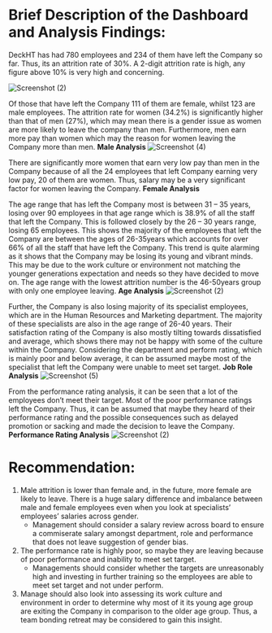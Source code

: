 # Brief Description of the Dashboard and Analysis Findings:

DeckHT has had 780 employees and 234 of them have left the Company so far. Thus, its an attrition rate of 30%. A 2-digit attrition rate is high, any figure above 10% is very high and concerning.

![Screenshot (2)](https://github.com/user-attachments/assets/0aca2537-94f6-4c6d-8e29-9185ca5279e8)

Of those that have left the Company 111 of them are female, whilst 123 are male employees. The attrition rate for women (34.2%) is significantly higher than that of men (27%), which may mean there is a gender issue as women are more likely to leave the company than men. Furthermore, men earn more pay than women which may the reason for women leaving the Company more than men. 
**Male Analysis**
![Screenshot (4)](https://github.com/user-attachments/assets/2c89ccc9-edd4-460a-b31d-3ea520c80ca3)

There are significantly more women that earn very low pay than men in the Company because of all the 24 employees that left Company earning very low pay, 20 of them are women. Thus, salary may be a very significant factor for women leaving the Company.
**Female Analysis**

The age range that has left the Company most is between 31 – 35 years, losing over 90 employees in that age range which is 38.9% of all the staff that left the Company. This is followed closely by the 26 – 30 years range, losing 65 employees. This shows the majority of the employees that left the Company are between the ages of 26-35years which accounts for over 66% of all the staff that have left the Company. This trend is quite alarming as it shows that the Company may be losing its young and vibrant minds. This may be due to the work culture or environment not matching the younger generations expectation and needs so they have decided to move on. The age range with the lowest attrition number is the 46-50years group with only one employee leaving.
**Age Analysis**
![Screenshot (2)](https://github.com/user-attachments/assets/65472a7a-946b-46d2-9f17-67da0a89503d)

Further, the Company is also losing majority of its specialist employees, which are in the Human Resources and Marketing department. The majority of these specialists are also in the age range of 26-40 years. Their satisfaction rating of the Company is also mostly tilting towards dissatisfied and average, which shows there may not be happy with some of the culture within the Company. Considering the department and perform rating, which is mainly poor and below average, it can be assumed maybe most of the specialist that left the Company were unable to meet set target. 
**Job Role Analysis**
![Screenshot (5)](https://github.com/user-attachments/assets/f30f93e1-3bd2-49d6-a20e-6f01e049e3a0)


From the performance rating analysis, it can be seen that a lot of the employees don’t meet their target. Most of the poor performance ratings left the Company. Thus, it can be assumed that maybe they heard of their performance rating and the possible consequences such as delayed promotion or sacking and made the decision to leave the Company.
**Performance Rating Analysis**
![Screenshot (2)](https://github.com/user-attachments/assets/188cac2f-2a2b-49d0-a808-9c5e8406e9eb)


# Recommendation: 
1.	Male attrition is lower than female and, in the future, more female are likely to leave. There is a huge salary difference and imbalance between male and female employees even when you look at specialists’ employees’ salaries across gender.
	- Management should consider a salary review across board to ensure a commiserate salary amongst department, role and performance that does not leave suggestion of gender bias.
2.	The performance rate is highly poor, so maybe they are leaving because of poor performance and inability to meet set target.
	- Managements should consider whether the targets are unreasonably high and investing in further training so the employees are able to meet set target and not under perform. 
3.	Manage should also look into assessing its work culture and environment in order to determine why most of it its young age group are exiting the Company in comparison to the older age group. Thus, a team bonding retreat may be considered to gain this insight. 

